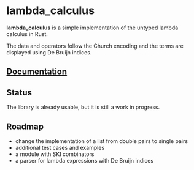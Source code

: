 # lambda_calculus

**lambda_calculus** is a simple implementation of the untyped lambda calculus in Rust.

The data and operators follow the Church encoding and the terms are displayed using De Bruijn indices.

## [Documentation](https://ljedrz.github.io/lambda_calculus/doc/lambda_calculus/index.html)

## Status

The library is already usable, but it is still a work in progress.

## Roadmap

- change the implementation of a list from double pairs to single pairs
- additional test cases and examples
- a module with SKI combinators
- a parser for lambda expressions with De Bruijn indices
